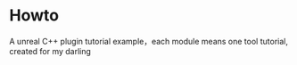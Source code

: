 # Howto
A unreal C++ plugin tutorial example，each module means one tool tutorial, created for my darling

